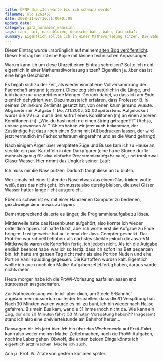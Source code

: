 ```yaml
---
title: ÖPNV aka „Ich warte bis ich schwarz werde“
filename: old_1262458
date: 2008-11-07T10:31:00+01:00
update_date:
category: ganz_normaler_wahnsinn
tags: rant, uni, nasenbluten, deutsche bahn, bahn, fachschaft
summary: Eigentlich sollte ich in einer Mathevorlesung sitzen. Die Bahn wollte aber nicht.
---
```

Dieser Eintrag wurde ursprünglich auf meinem [alten Blog veröffentlicht](https://stu.blogger.de/stories/1262458/). Dieser Eintrag hier ist eine Kopie mit kleinen technischen Anpassungen.

Warum kann ich um diese Uhrzeit einen Eintrag schreiben? Sollte ich nicht eigentlich in einer Mathematikvorlesung sitzen? Eigentlich ja. Aber das ist eine lange Geschichte.

Es begab sich zu der Zeit, als wieder einmal eine Vollversammlung der Fachschaft anstand (gestern). Diese zog sich natürlich in die Länge, und icbh hatte nur unzureichende Mengen Getränk dabei, so dass ich am Ende ziemlich dehydriert war. Dazu musste ich erfahren, dass Professor B. in seinem Onlinekurs Zeitlimits gesetzt hat, von denen kaum jemand wusste. Abgabetermin Aufgabe 1: Do, 7.11.2008, 22:00 spätestens. Aufgelockert wurde die VV u.a. durch den Aufruf eines Komilitonen (m) an einen anderen Komilitonen (m): „Wie, du hast noch nie einen String getragen?!?“ (Ach ja, unsere gewonnen AI-T-Shirts haben wir jetzt auch bekommen, der Zuständige hat dazu noch einen String mit [AI] bedrucken lassen, der wird jetzt vermutlich im Fachschaftsraum eingerahmt und an die Wand gehängt)

Nach einigem Ärger über verspätete Züge und Busse kam ich zu Hause an, steckte ein paar Kartoffeln in den Dampfgarer (eine halbe Stunde dürfte mehr als genug für eine einfache Programmieraufgabe sein), und trank zwei Gläser Wasser.
Hier nimmt das Unglück seinen Lauf:

Ich muss mir die Nase putzen. Dadurch fängt diese an zu bluten.

Wer jemals mit einer blutenden Nase etwas aus einem Glas trinken wollte weiß, dass das nicht geht. Ich musste also durstig bleiben, die zwei Gläser Wasser hatten lange nicht ausgereicht.

Eben so schwer ist es, mit einer Hand einen Computer zu bedienen, geschweige denn etwas zu tippen.

Dementsprechend dauerte es länger, die Programmieraufgabe zu lösen.

Mittlerweile hatte das Nasenbluten aufgehört, also konnte ich wieder ordentlich tippen. Ich hatte Durst, aber ich wollte erst die Aufgabe zu Ende bringen. Lustigerweise hat auf einmal der Java-Compiler gestreikt. Das Problem war schnell behoben, als nächstes streikte jedoch die Java-VM. Mittlerweile waren die Kartoffeln fertig, ich jedoch nicht. Als ich die Aufgabe endlich beendet habe, war ich so fertig, dass ich sofort ins Bett gegangen bin. Ich hatte am ganzen Tag nicht mehr als eine Portion Nudeln und eine Portion Vanillepudding gegessen. Die Kartoffeln wurden kalt. Eigentlich wollte ich auch noch den Mathe-Aufgabenzettel fertig haben, daraus wurde nichts mehr.

Heute morgen habe ich die ProWi-Vorlesung ausfallen lassen und stattdessen ausgeschlafen.

Zur Mathevorlesung wollte ich aber doch, am Steele S-Bahnhof angekommen musste ich nur leider feststellen, dass die S1 Verspätung hat. Nach 30 Minuten warten wurde es mir zu bunt, ich bin wieder nach Hause gefahren. Bis mein Bus kam, war die S1 imme rnoch nicht da. WIe kann ein Zug, der alle 20 Minuten fährt, 38 Minuten Verspätung haben?!? Insgesamt stand ich also eine dreiviertelstunde am Bahnhof herum…

Deswegen bin ich jetzt hier. Ich bin über das Wochenende auf Ersti-Fahrt, kann also weder meinen Mathe-Zettel machen, noch die ProWi-Aufgaben, noch ins Labor gehen. Obwohl, die ersten beiden Dinge könnte ich eigentlich jetzt machen. Mache ich auch.

Ach ja: Prof. W. Zitate von gestern kommen später.
